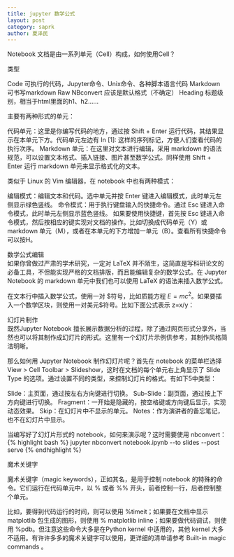 ```yaml
---
title: jupyter 数学公式
layout: post
category: saprk
author: 夏泽民
---
```

<div class="container">
<div class="row">
	Notebook 文档是由一系列单元（Cell）构成，如何使用Cell？

类型

Code
可执行的代码，Jupyter命令、Unix命令、各种脚本语言代码
Markdown
可书写markdown
Raw NBconvert
应该是默认格式（不确定）
Heading
标题级别，相当于html里面的h1、h2……

主要有两种形式的单元：

代码单元：这里是你编写代码的地方，通过按 Shift + Enter 运行代码，其结果显示在本单元下方。代码单元左边有 In [1]: 这样的序列标记，方便人们查看代码的执行次序。
Markdown 单元：在这里对文本进行编辑，采用 markdown 的语法规范，可以设置文本格式、插入链接、图片甚至数学公式。同样使用 Shift + Enter 运行 markdown 单元来显示格式化的文本。

类似于 Linux 的 Vim 编辑器，在 notebook 中也有两种模式：

编辑模式：编辑文本和代码。选中单元并按 Enter 键进入编辑模式，此时单元左侧显示绿色竖线。
命令模式：用于执行键盘输入的快捷命令。通过 Esc 键进入命令模式，此时单元左侧显示蓝色竖线。
如果要使用快捷键，首先按 Esc 键进入命令模式，然后按相应的键实现对文档的操作。比如切换成代码单元（Y）或 markdown 单元（M），或者在本单元的下方增加一单元（B）。查看所有快捷命令可以按H。
</div>
<div class="row">
数学公式编辑
</div>
<div class="row">
如果你曾做过严肃的学术研究，一定对 LaTeX 并不陌生，这简直是写科研论文的必备工具，不但能实现严格的文档排版，而且能编辑复杂的数学公式。在 Jupyter Notebook 的 markdown 单元中我们也可以使用 LaTeX 的语法来插入数学公式。

在文本行中插入数学公式，使用一对 $符号，比如质能方程 $E = mc^2$。如果要插入一个数学区块，则使用一对美元$符号。比如下面公式表示 z=x/y：
<!-- more -->
</div>
<div class="row">
幻灯片制作
</div>
<div class="row">
既然Jupyter Notebook 擅长展示数据分析的过程，除了通过网页形式分享外，当然也可以将其制作成幻灯片的形式。这里有一个幻灯片示例供参考，其制作风格简洁明晰。

那么如何用 Jupyter Notebook 制作幻灯片呢？首先在 notebook 的菜单栏选择 View > Cell Toolbar > Slideshow，这时在文档的每个单元右上角显示了 Slide Type 的选项。通过设置不同的类型，来控制幻灯片的格式。有如下5中类型：

Slide：主页面，通过按左右方向键进行切换。
Sub-Slide：副页面，通过按上下方向键进行切换。
Fragment：一开始是隐藏的，按空格键或方向键后显示，实现动态效果。
Skip：在幻灯片中不显示的单元。
Notes：作为演讲者的备忘笔记，也不在幻灯片中显示。

当编写好了幻灯片形式的 notebook，如何来演示呢？这时需要使用 nbconvert：
{% highlight bash %}
jupyter nbconvert notebook.ipynb --to slides --post serve
{% endhighlight %}
</div>

<div class="row">
魔术关键字

魔术关键字（magic keywords），正如其名，是用于控制 notebook 的特殊的命令。它们运行在代码单元中，以 % 或者 %% 开头，前者控制一行，后者控制整个单元。

比如，要得到代码运行的时间，则可以使用 %timeit；如果要在文档中显示 matplotlib 包生成的图形，则使用 % matplotlib inline；如果要做代码调试，则使用 %pdb。但注意这些命令大多是在Python kernel 中适用的，其他 kernel 大多不适用。有许许多多的魔术关键字可以使用，更详细的清单请参考 Built-in magic commands 。
</div>
</div>
